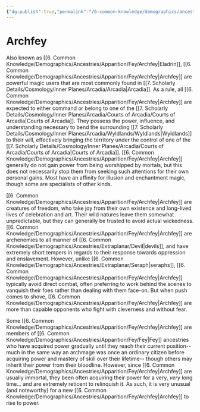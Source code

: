 ```yaml
---
{"dg-publish":true,"permalink":"/6-common-knowledge/demographics/ancestries/apparition/fey/archfey/","noteIcon":""}
---
```


# Archfey

Also known as [[6. Common Knowledge/Demographics/Ancestries/Apparition/Fey/Archfey\|Eladrin]], [[6. Common Knowledge/Demographics/Ancestries/Apparition/Fey/Archfey\|Archfey]] are powerful magic users that are most commonly found in [[7. Scholarly Details/Cosmology/Inner Planes/Arcadia/Arcadia\|Arcadia]]. As a rule, all [[6. Common Knowledge/Demographics/Ancestries/Apparition/Fey/Archfey\|Archfey]] are expected to either command or belong to one of the [[7. Scholarly Details/Cosmology/Inner Planes/Arcadia/Courts of Arcadia/Courts of Arcadia\|Courts of Arcadia]]. They possess the power, influence, and understanding necessary to bend the surrounding [[7. Scholarly Details/Cosmology/Inner Planes/Arcadia/Wyldlands/Wyldlands\|Wyldlands]] to their will, effectively bringing the territory under the control of one of the [[7. Scholarly Details/Cosmology/Inner Planes/Arcadia/Courts of Arcadia/Courts of Arcadia\|Courts of Arcadia]]. [[6. Common Knowledge/Demographics/Ancestries/Apparition/Fey/Archfey\|Archfey]] generally do not gain power from being worshipped by mortals, but this does not necessarily stop them from seeking such attentions for their own personal gains. Most have an affinity for illusion and enchantment magic, though some are specialists of other kinds. 

[[6. Common Knowledge/Demographics/Ancestries/Apparition/Fey/Archfey\|Archfey]] are creatures of freedom, who take joy from their own existence and long-lived lives of celebration and art. Their wild natures leave them somewhat unpredictable, but they can generally be trusted to avoid actual wickedness. [[6. Common Knowledge/Demographics/Ancestries/Apparition/Fey/Archfey\|Archfey]] are archenemies to all manner of [[6. Common Knowledge/Demographics/Ancestries/Extraplanar/Devil\|devils]], and have extremely short tempers in regards to their response towards oppression and enslavement. However, unlike [[6. Common Knowledge/Demographics/Ancestries/Extraplanar/Seraph\|seraphs]], [[6. Common Knowledge/Demographics/Ancestries/Apparition/Fey/Archfey\|Archfey]] typically avoid direct combat, often preferring to work behind the scenes to vanquish their foes rather than dealing with them face-on. But when push comes to shove, [[6. Common Knowledge/Demographics/Ancestries/Apparition/Fey/Archfey\|Archfey]] are more than capable opponents who fight with cleverness and without fear.  

Some [[6. Common Knowledge/Demographics/Ancestries/Apparition/Fey/Archfey\|Archfey]] are members of [[6. Common Knowledge/Demographics/Ancestries/Apparition/Fey/Fey\|Fey]] ancestries who have acquired power gradually until they reach their current position-- much in the same way an archmage was once an ordinary citizen before acquiring power and mastery of skill over their lifetime-- though others may inherit their power from their bloodline. However, since [[6. Common Knowledge/Demographics/Ancestries/Apparition/Fey/Archfey\|Archfey]] are usually immortal, they been often acquiring their power for a very, *very* long time... and are extremely reticent to relinquish it. As such, it is very unusual (and noteworthy) for a new [[6. Common Knowledge/Demographics/Ancestries/Apparition/Fey/Archfey\|Archfey]] to rise to power. 
